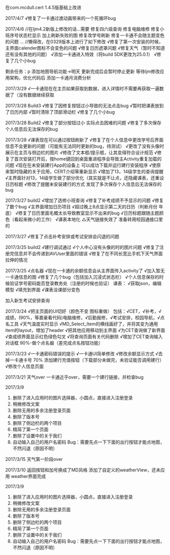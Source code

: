 ﻿在com.mcdull.cert 1.4.5版基础上改进

2017/4/7
√修复了一卡通过渡动画带来的一个死循环bug

2017/4/6
//在ljm4.2新版上修改的话…需要
修复四六级查询
修复电脑维修
修复小班序号状态栏显示
加上刷新失败的图
修复改学号刷新
修复一卡通不会随主题变色的问题
…
//懒得改，在0329版本上进行了如下修改
√修复了第一次安装的时候，主界面calender图标不会变色的问题
√修复日历遮罩问题
√修复天气（暂时不知道还有没有其他的问题）
√添加一卡通进入特效（将build SDK更改为25.0.1）
√修复了几个小bug

剩余任务：p
添加地图导航功能->明天
更新完成后会暂时停止更新
等待ljm修改应用架构，优化代码后
添加一卡通月消费分析

2017/3/29
√一卡通现在在主页如果获取到数据，进入详情时不需要再获取一遍数据了（没有数据继续获取

2017/3/28 Build3
√修复了因修复按钮过小导致的无法点击bug
√暂时把课表放到了日历内部
√暂时清除了顶部滑动栏
√修复了几个小bug

2017/3/28 Build2
√修复了部分按钮过小 实际点击困难的问题
√修复了多次保存个人信息后无法保存的bug

2017/3/28
√课表现在可以通过按钮刷新了
√修复了在个人信息中更改学号后界面信息不会更新的问题（可能有无法同时更新的bug，待测试）
√更改了没有头像时展示在主页与侧边栏的图片
√修改了文本框/提示框，让其变得符合设计规范
√修复了首次安装打开后，按home键回到桌面重进程序会导致主Activity重复加载的问题
√现在在未安装建行App的设备上 可以成功下载并运行建行安装程序
√使原来暂时隐藏的关于应用，CERT介绍等重新显示
√增加了13，14级学生的查询提醒
√主界面针对13，14级学生做了部分优化（其实就是不让点，还隐藏课表，还重设日历标题
√修改了提醒未安装建行的方式
发现了多次保存个人信息后无法保存的bug

2017/3/27 build2
√增加了选修小班查询
√修复了补考成绩不予显示的问题
√修复了数个bug
√主界面增加日历项目
√超过晚上8点显示第二天的日历（判断月份 年底）
√修复了日历里面毛概太长导致教室显示不出来的bug
√日历标题跟随主题颜色（看起来微小的工作）
√课表本地化
△天气链接失效了 准备转用校园通接口里的

2017/3/27
√修复了点击补考安排或考试安排会闪退的问题

2017/3/25 build2
√建行调试通过
√个人中心没有头像的时的图片问题
√修复了注册完信息并不会传递到AVUser里面的错误
√修复了在不同长宽比手机下天气界面拉伸的情况

2017/3/25
√点名器
√现在一卡通的余额信息会从主界面传入activity了
√加入暂无一卡通信息的图
√修复了几个bug（包括加入沉浸式状态栏）
√个人信息保存的时候验证学号密码能否登录教务处（注册的时候也验证）
课表：
√获取json，编辑模型
√填充到界面
√课表没课部分变色

加入新生考试安排查询

2017/3/24
√把主页面的UI切好（颜色不变 图标重做）
包括：√CET，√补考，√成绩，(90%，等嘉豪看代码)电脑维修，√后勤报修，√考试安排，校园导航，√点名工具
√天气温度实时显示
√MD_Select_Item的横线画好了，并将其变为通用item的layout，增加了header
√把其他应用移动到主界面
√为CET查询做了新界面
√查成绩界面显示红色绿色勾叉
√将查询页面有关代码删除
√增加了CET查询输入对话框
90%-做个点名器（差完成点名按钮功能）

2017/3/23
√一卡通密码错误的提示
√一卡通UI简单修改
√修改余额显示方式
√去掉一卡通卡号
70% 添加建行充值按钮（下载部分未做完，未验证能否调用建行）
√修改个人信息页面


2017/3/21
天气over
一卡通近乎over，需要一个建行链接，并检查bug

2017/3/9
1. 删除了进入应用时的图片选择器，小圆点，直接进入注册登录
2. 稍微修改文案
3. 删除无用的多余注册登录页面
4. 删除了版本号
5. 删除了侧边栏的两个项目
6. 精简了第一个页面
7. 删除了设置中的关于我们
8. 自动输入自己的用户名密码
Bug：需要先点一下下面的出行按钮才能点地图，不然闪退（原因不明）

2017/3/15
天气第一阶段over

2017/3/10
返回按钮和加号换成了MD风格
添加了自定义的weatherView，还未应用
weather界面完成

2017/3/9
1. 删除了进入应用时的图片选择器，小圆点，直接进入注册登录
2. 稍微修改文案
3. 删除无用的多余注册登录页面
4. 删除了版本号
5. 删除了侧边栏的两个项目
6. 精简了第一个页面
7. 删除了设置中的关于我们
8. 自动输入自己的用户名密码
Bug：需要先点一下下面的出行按钮才能点地图，不然闪退（原因不明）
